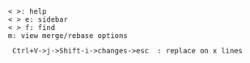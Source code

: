 <pre>
  <kbd>< ></kbd>: help
  <kbd>< > e</kbd>: sidebar
  <kbd>< > f</kbd>: find
  <kbd>m</kbd>: view merge/rebase options
</pre>

<pre>
  <kbd> Ctrl+V->j->Shift-i->changes->esc </kdb> : replace on x lines
</pre>